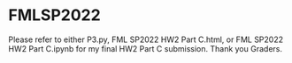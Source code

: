 # FMLSP2022

Please refer to either P3.py, FML SP2022 HW2 Part C.html, or FML SP2022 HW2 Part C.ipynb for my final HW2 Part C submission. Thank you Graders.
